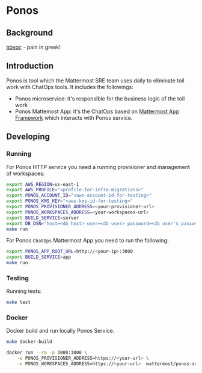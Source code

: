 # Ponos

## Background

[πόνος](https://en.wikipedia.org/wiki/Ponos) - pain in greek!

## Introduction

Ponos is tool which the Mattermost SRE team uses daily to eliminate toil work with ChatOps tools. It includes the followings:
- Ponos microservice: it's responsible for the business logic of the toil work
- Ponos Mattemost App: it's the ChatOps based on [Mattermost App Framework](https://developers.mattermost.com/integrate/apps/) which interacts with Ponos service.

## Developing

### Running

For Ponos HTTP service you need a running provisioner and management of workspaces:

```bash
export AWS_REGION=us-east-1
export AWS_PROFILE="<profile-for-infra-migrations>"
export PONOS_ACCOUNT_ID="<aws-account-id-for-testing>"
export PONOS_KMS_KEY="<aws-kms-id-for-testing>"
export PONOS_PROVISIONER_ADDRESS=<your-provisioner-url>
export PONOS_WORKSPACES_ADDRESS=<your-workspaces-url>
export BUILD_SERVICE=server
export DB_DSN="host=<db host> user=<db user> password=<db user's password> dbname=<db name>"
make run
```

For Ponos `ChatOps` Mattermost App you need to run the following:

```bash
export PONOS_APP_ROOT_URL=http://<your-ip>:3000
export BUILD_SERVICE=app
make run
```

### Testing

Running tests:

```bash
make test
```

### Docker

Docker build and run locally Ponos Service.

```bash
make docker-build

docker run --rm -p 3000:3000 \
    -e PONOS_PROVISIONER_ADDRESS=https://<your-url> \
    -e PONOS_WORKSPACES_ADDRESS=https://<your-url>  mattermost/ponos-service:dev-local
```
